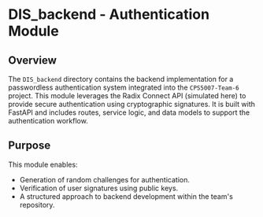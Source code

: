 # DIS_backend - Authentication Module

## Overview
The `DIS_backend` directory contains the backend implementation for a passwordless authentication system integrated into the `CPS5007-Team-6` project. This module leverages the Radix Connect API (simulated here) to provide secure authentication using cryptographic signatures. It is built with FastAPI and includes routes, service logic, and data models to support the authentication workflow.

## Purpose
This module enables:
- Generation of random challenges for authentication.
- Verification of user signatures using public keys.
- A structured approach to backend development within the team's repository.

